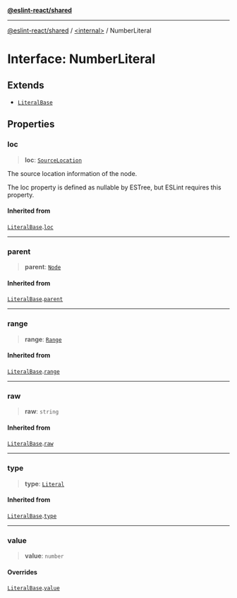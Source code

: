 [**@eslint-react/shared**](../../README.md)

***

[@eslint-react/shared](../../README.md) / [\<internal\>](../README.md) / NumberLiteral

# Interface: NumberLiteral

## Extends

- [`LiteralBase`](LiteralBase.md)

## Properties

### loc

> **loc**: [`SourceLocation`](SourceLocation.md)

The source location information of the node.

The loc property is defined as nullable by ESTree, but ESLint requires this property.

#### Inherited from

[`LiteralBase`](LiteralBase.md).[`loc`](LiteralBase.md#loc)

***

### parent

> **parent**: [`Node`](../type-aliases/Node.md)

#### Inherited from

[`LiteralBase`](LiteralBase.md).[`parent`](LiteralBase.md#parent)

***

### range

> **range**: [`Range`](../type-aliases/Range.md)

#### Inherited from

[`LiteralBase`](LiteralBase.md).[`range`](LiteralBase.md#range)

***

### raw

> **raw**: `string`

#### Inherited from

[`LiteralBase`](LiteralBase.md).[`raw`](LiteralBase.md#raw)

***

### type

> **type**: [`Literal`](../enumerations/AST_NODE_TYPES.md#literal)

#### Inherited from

[`LiteralBase`](LiteralBase.md).[`type`](LiteralBase.md#type)

***

### value

> **value**: `number`

#### Overrides

[`LiteralBase`](LiteralBase.md).[`value`](LiteralBase.md#value)
